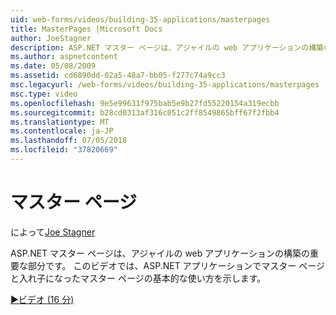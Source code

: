 ```yaml
---
uid: web-forms/videos/building-35-applications/masterpages
title: MasterPages |Microsoft Docs
author: JoeStagner
description: ASP.NET マスター ページは、アジャイルの web アプリケーションの構築の重要な部分です。 このビデオでは、マスター ページとで入れ子になったマスター ページを使用する基本的なを示します.
ms.author: aspnetcontent
ms.date: 05/08/2009
ms.assetid: cd6890dd-02a5-48a7-bb05-f277c74a9cc3
msc.legacyurl: /web-forms/videos/building-35-applications/masterpages
msc.type: video
ms.openlocfilehash: 9e5e99631f975bab5e9b27fd55220154a319ecbb
ms.sourcegitcommit: b28cd0313af316c051c2ff8549865bff67f2fbb4
ms.translationtype: MT
ms.contentlocale: ja-JP
ms.lasthandoff: 07/05/2018
ms.locfileid: "37820669"
---
```

<a name="masterpages"></a>マスター ページ
====================
によって[Joe Stagner](https://github.com/JoeStagner)

ASP.NET マスター ページは、アジャイルの web アプリケーションの構築の重要な部分です。 このビデオでは、ASP.NET アプリケーションでマスター ページと入れ子になったマスター ページの基本的な使い方を示します。

[&#9654;ビデオ (16 分)](https://channel9.msdn.com/Blogs/ASP-NET-Site-Videos/masterpages)
